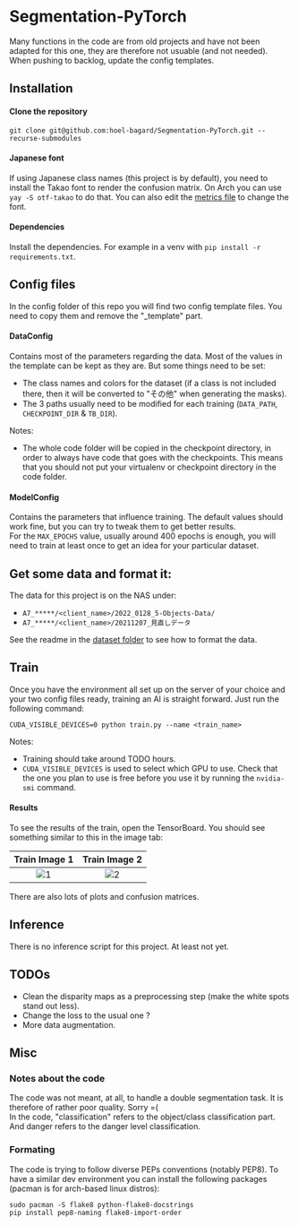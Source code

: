 # Segmentation-PyTorch

Many functions in the code are from old projects and have not been adapted for this one, they are therefore not usuable (and not needed).\
When pushing to backlog, update the config templates.

## Installation

#### Clone the repository
```
git clone git@github.com:hoel-bagard/Segmentation-PyTorch.git --recurse-submodules
```

#### Japanese font
If using Japanese class names (this project is by default), you need to install the Takao font to render the confusion matrix. On Arch you can use `yay -S otf-takao` to do that. You can also edit the [metrics file](src/utils/seg_metrics.py) to change the font.

#### Dependencies
Install the dependencies. For example in a venv with `pip install -r requirements.txt`.

## Config files
In the config folder of this repo you will find two config template files. You need to copy them and remove the "_template" part.

#### DataConfig
Contains most of the parameters regarding the data. Most of the values in the template can be kept as they are. But some things need to be set:
- The class names and colors for the dataset (if a class is not included there, then it will be converted to "その他" when generating the masks).
- The 3 paths usually need to be modified for each training (`DATA_PATH`, `CHECKPOINT_DIR` & `TB_DIR`). 

Notes:
- The whole code folder will be copied in the checkpoint directory, in order to always have code that goes with the checkpoints. This means that you should not put your virtualenv or checkpoint directory in the code folder.


#### ModelConfig
Contains the parameters that influence training. The default values should work fine, but you can try to tweak them to get better results.\
For the `MAX_EPOCHS` value, usually around 400 epochs is enough, you will need to train at least once to get an idea for your particular dataset.

## Get some data and format it:

The data for this project is on the NAS under:
- `A7_*****/<client_name>/2022_0128_5-Objects-Data/` 
- `A7_*****/<client_name>/20211207_見直しデータ`

See the readme in the [dataset folder](src/dataset) to see how to format the data.

## Train
Once you have the environment all set up on the server of your choice and your two config files ready, training an AI is straight forward. Just run the following command: 
```
CUDA_VISIBLE_DEVICES=0 python train.py --name <train_name>
```

Notes:
- Training should take around TODO hours.
- `CUDA_VISIBLE_DEVICES` is used to select which GPU to use. Check that the one you plan to use is free before you use it by running the `nvidia-smi` command.

#### Results
To see the results of the train, open the TensorBoard. You should see something similar to this in the image tab:

| Train Image 1 | Train Image 2 |
:-------------------------:|:-------------------------:
| ![1](https://user-images.githubusercontent.com/34478245/155912407-663943d7-c2f2-4d85-b698-d2942a04d39c.png) | ![2](https://user-images.githubusercontent.com/34478245/155912412-1e6c9f15-b4fb-4267-ba01-9de01cc3c7f8.png) |


There are also lots of plots and confusion matrices.

## Inference
There is no inference script for this project. At least not yet.

## TODOs
- Clean the disparity maps as a preprocessing step (make the white spots stand out less).
- Change the loss to the usual one ?
- More data augmentation.


## Misc
### Notes about the code
The code was not meant, at all, to handle a double segmentation task. It is therefore of rather poor quality. Sorry =(\
In the code, "classification" refers to the object/class classification part. And danger refers to the danger level classification.

### Formating
The code is trying to follow diverse PEPs conventions (notably PEP8). To have a similar dev environment you can install the following packages (pacman is for arch-based linux distros):
```
sudo pacman -S flake8 python-flake8-docstrings
pip install pep8-naming flake8-import-order
```
